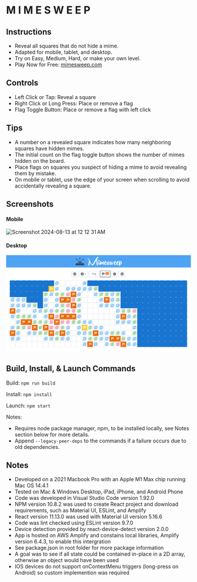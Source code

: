 # M I M E S W E E P
## Instructions
  * Reveal all squares that do not hide a mime. 
  * Adapted for mobile, tablet, and desktop. 
  * Try on Easy, Medium, Hard, or make your own level.
  * Play Now for Free: [mimesweep.com](https://www.mimesweep.com/)

## Controls
  * Left Click or Tap: Reveal a square
  * Right Click or Long Press: Place or remove a flag
  * Flag Toggle Button: Place or remove a flag with left click

## Tips
  * A number on a revealed square indicates how many neighboring squares have hidden mimes.
  * The initial count on the flag toggle button shows the number of mimes hidden on the board.
  * Place flags on squares you suspect of hiding a mime to avoid revealing them by mistake.
  * On mobile or tablet, use the edge of your screen when scrolling to avoid accidentally revealing a square.

## Screenshots

#### Mobile
<img width="500" alt="Screenshot 2024-08-13 at 12 12 31 AM" src="https://github.com/user-attachments/assets/393bddaa-1b53-4b2b-8936-a7ef71001743">

#### Desktop
<img width="1103" alt="Screenshot 2024-08-12 at 9 54 31 PM" src="mimesweep/src/resources/images/desktopScreenshot.png">

## Build, Install, & Launch Commands

Build: `npm run build`

Install: `npm install`

Launch: `npm start`

Notes: 
  * Requires node package manager, npm, to be installed locally, see Notes section below for more details.
  * Append `--legacy-peer-deps` to the commands if a failure occurs due to old dependencies.

## Notes
* Developed on a 2021 Macbook Pro with an Apple M1 Max chip running Mac OS 14.4.1
* Tested on Mac & Windows Desktop, iPad, iPhone, and Android Phone
* Code was developed in Visual Studio Code version 1.92.0
* NPM version 10.8.2 was used to create React project and download requirements, such as Material UI, ESLint, and Amplify
* React version 11.13.0 was used with Material UI version 5.16.6
* Code was lint checked using ESLint version 9.7.0
* Device detection provided by react-device-detect version 2.0.0
* App is hosted on AWS Amplify and constains local libraries, Amplify version 6.4.3, to enable this intergration
* See package.json in root folder for more package information
* A goal was to see if all state could be contained in-place in a 2D array, otherwise an object would have been used
* IOS devices do not support onContextMenu triggers (long-press on Android) so custom implemention was required
